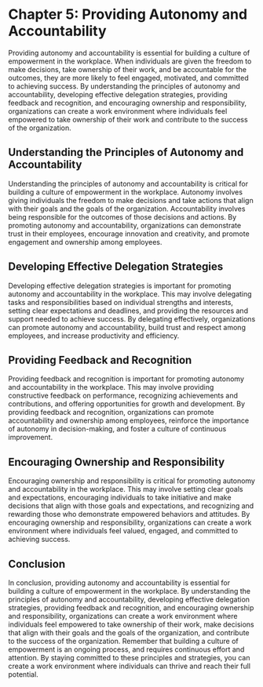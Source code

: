 Chapter 5: Providing Autonomy and Accountability
================================================

Providing autonomy and accountability is essential for building a culture of empowerment in the workplace. When individuals are given the freedom to make decisions, take ownership of their work, and be accountable for the outcomes, they are more likely to feel engaged, motivated, and committed to achieving success. By understanding the principles of autonomy and accountability, developing effective delegation strategies, providing feedback and recognition, and encouraging ownership and responsibility, organizations can create a work environment where individuals feel empowered to take ownership of their work and contribute to the success of the organization.

Understanding the Principles of Autonomy and Accountability
-----------------------------------------------------------

Understanding the principles of autonomy and accountability is critical for building a culture of empowerment in the workplace. Autonomy involves giving individuals the freedom to make decisions and take actions that align with their goals and the goals of the organization. Accountability involves being responsible for the outcomes of those decisions and actions. By promoting autonomy and accountability, organizations can demonstrate trust in their employees, encourage innovation and creativity, and promote engagement and ownership among employees.

Developing Effective Delegation Strategies
------------------------------------------

Developing effective delegation strategies is important for promoting autonomy and accountability in the workplace. This may involve delegating tasks and responsibilities based on individual strengths and interests, setting clear expectations and deadlines, and providing the resources and support needed to achieve success. By delegating effectively, organizations can promote autonomy and accountability, build trust and respect among employees, and increase productivity and efficiency.

Providing Feedback and Recognition
----------------------------------

Providing feedback and recognition is important for promoting autonomy and accountability in the workplace. This may involve providing constructive feedback on performance, recognizing achievements and contributions, and offering opportunities for growth and development. By providing feedback and recognition, organizations can promote accountability and ownership among employees, reinforce the importance of autonomy in decision-making, and foster a culture of continuous improvement.

Encouraging Ownership and Responsibility
----------------------------------------

Encouraging ownership and responsibility is critical for promoting autonomy and accountability in the workplace. This may involve setting clear goals and expectations, encouraging individuals to take initiative and make decisions that align with those goals and expectations, and recognizing and rewarding those who demonstrate empowered behaviors and attitudes. By encouraging ownership and responsibility, organizations can create a work environment where individuals feel valued, engaged, and committed to achieving success.

Conclusion
----------

In conclusion, providing autonomy and accountability is essential for building a culture of empowerment in the workplace. By understanding the principles of autonomy and accountability, developing effective delegation strategies, providing feedback and recognition, and encouraging ownership and responsibility, organizations can create a work environment where individuals feel empowered to take ownership of their work, make decisions that align with their goals and the goals of the organization, and contribute to the success of the organization. Remember that building a culture of empowerment is an ongoing process, and requires continuous effort and attention. By staying committed to these principles and strategies, you can create a work environment where individuals can thrive and reach their full potential.
